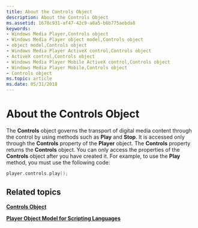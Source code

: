 ```yaml
---
title: About the Controls Object
description: About the Controls Object
ms.assetid: 1678c931-af47-42c9-a8a5-b6b775aebda8
keywords:
- Windows Media Player,Controls object
- Windows Media Player object model,Controls object
- object model,Controls object
- Windows Media Player ActiveX control,Controls object
- ActiveX control,Controls object
- Windows Media Player Mobile ActiveX control,Controls object
- Windows Media Player Mobile,Controls object
- Controls object
ms.topic: article
ms.date: 05/31/2018
---
```


# About the Controls Object

The **Controls** object governs the transport of digital media content through the control by using methods such as **Play** and **Stop**. It is accessed only through the **Controls** property of the **Player** object. The **Controls** property returns the **Controls** object. You can only access the properties of the **Controls** object after you have created it. For example, to use the **Play** method, you must use the following code:


```C++
player.controls.play();

```



## Related topics

<dl> <dt>

[**Controls Object**](controls-object.md)
</dt> <dt>

[**Player Object Model for Scripting Languages**](player-object-model-for-scripting-languages.md)
</dt> </dl>

 

 




